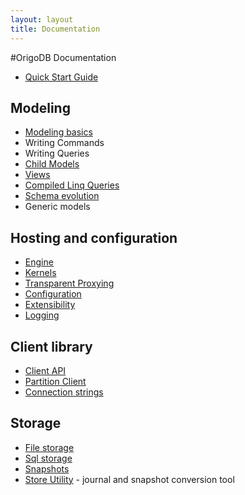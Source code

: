 ```yaml
---
layout: layout
title: Documentation
---
```


#OrigoDB Documentation

* [Quick Start Guide](quick-start-guide)

## Modeling
* [Modeling basics](basic-modeling)
* Writing Commands
* Writing Queries
* [Child Models](child-models)
* [Views](views)
* [Compiled Linq Queries](compiled-linq-queries)
* [Schema evolution](schema-evolution)
* Generic models

## Hosting and configuration
* [Engine](engine)
* [Kernels](kernels)
* [Transparent Proxying](proxying)
* [Configuration](configuration)
* [Extensibility](extensibility)
* [Logging](logging)


## Client library
* [Client API](client-api)
* [Partition Client](partition-client)
* [Connection strings](connection-strings)

## Storage
* [File storage](file-storage)
* [Sql storage](sql-storage)
* [Snapshots](snapshots)
* [Store Utility](store-utility) - journal and snapshot conversion tool
